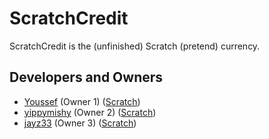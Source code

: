 [Youssef]: https://github.com/yoyomonem
[Youssef's Scratch]: https://scratch.mit.edu/users/Youssefthe5th/
[yippymishy]: https://github.com/yippymishy
[yippymishy's Scratch]: https://scratch.mit.edu/users/yippymishy/
[jayz33]: https://github.com/jayz3314
[jayz33's Scratch]: https://scratch.mit.edu/users/jayz33

# ScratchCredit
ScratchCredit is the (unfinished) Scratch (pretend) currency.
## Developers and Owners
* [Youssef] (Owner 1) ([Scratch][Youssef's Scratch])
* [yippymishy] (Owner 2) ([Scratch][yippymishy's Scratch])
* [jayz33] (Owner 3) ([Scratch][jayz33's Scratch])
